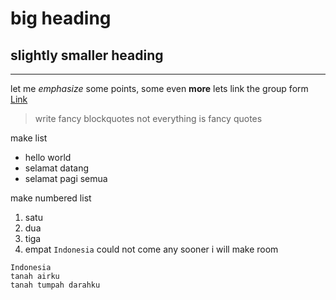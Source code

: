 # big heading
## slightly smaller heading
---
let me *emphasize* some points, some even **more**
lets link the group form
[Link](https://docs.google.com/forms/d/e/1FAIpQLSeZmbB_j5kICR8PNX6VF2P3Zn-CRAYDbNqh5aMGScibwBtemg/viewform)
> write fancy blockquotes
not everything is fancy quotes

make list
* hello world
* selamat datang
* selamat pagi semua

make numbered list
1. satu
2. dua
3. tiga
4. empat
`Indonesia` could not come any sooner
i will make room
```
Indonesia
tanah airku
tanah tumpah darahku
```
